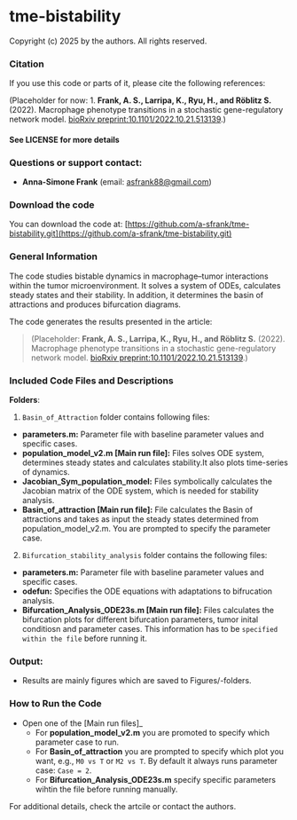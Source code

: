 # tme-bistability

Copyright (c) 2025 by the authors. All rights reserved.

### Citation

If you use this code or parts of it, please cite the following references:

(Placeholder for now: 1. **Frank, A. S., Larripa, K., Ryu, H., and Röblitz S.** (2022). Macrophage phenotype transitions in a stochastic gene-regulatory network model. [bioRxiv preprint:10.1101/2022.10.21.513139](https://biorxiv.org/cgi/content/short/2022.10.21.513139v1).)

#### See LICENSE for more details


### Questions or support contact:

- **Anna-Simone Frank** (email: asfrank88@gmail.com)


### Download the code

You can download the code at: [https://github.com/a-sfrank/tme-bistability.git](https://github.com/a-sfrank/tme-bistability.git)

### General Information

The code studies bistable dynamics in macrophage–tumor interactions within the tumor microenvironment. It solves a system of ODEs, calculates steady states and their stability. In addition, it determines the basin of attractions  and produces bifurcation diagrams.

The code generates the results presented in the article:

> (Placeholder: **Frank, A. S., Larripa, K., Ryu, H., and Röblitz S.** (2022). Macrophage phenotype transitions in a stochastic gene-regulatory network model. [bioRxiv preprint:10.1101/2022.10.21.513139](https://biorxiv.org/cgi/content/short/2022.10.21.513139v1).)

### Included Code Files and Descriptions

**Folders**:

1. `Basin_of_Attraction` folder contains following files:

- **parameters.m:** Parameter file with baseline parameter values and specific cases.
- **population_model_v2.m [Main run file]:** Files solves ODE system, determines steady states and calculates stability.It also plots time-series of dynamics.
- **Jacobian_Sym_population_model:** Files symbolically calculates the Jacobian matrix of the ODE system, which is needed for stability analysis.
- **Basin_of_attraction [Main run file]:** File calculates the Basin of attractions and takes as input the steady states determined from population_model_v2.m. You are prompted to specify the parameter case.

2. `Bifurcation_stability_analysis` folder contains the following files:

- **parameters.m:** Parameter file with baseline parameter values and specific cases.
- **odefun:** Specifies the ODE equations with adaptations to bifrucation analysis.
- **Bifurcation_Analysis_ODE23s.m [Main run file]:** Files calculates the bifurcation plots for different bifurcation parameters, tumor inital conditiosn and parameter cases. This information has to be `specified within the file` before running it.

### Output:

- Results are mainly figures which are saved to Figures/-folders.

### How to Run the Code

- Open one of the [Main run files]_ 
  - For **population_model_v2.m** you are promoted to specify which parameter case to run.
  - For **Basin_of_attraction** you are prompted to specify which plot you want, e.g., `M0 vs T` or `M2 vs T`. By default it always runs parameter case: `Case = 2`. 
  - For **Bifurcation_Analysis_ODE23s.m** specify specific parameters wihtin the file before running manually.

For additional details, check the artcile or contact the authors.
